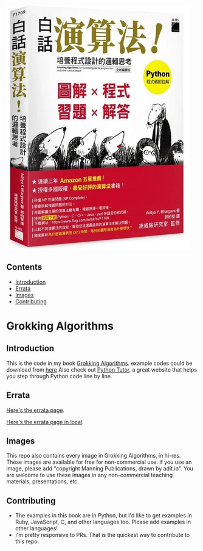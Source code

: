 ![](ebooks/grokking_algorithms_chinese-tw/OEBPS/cover.jpg)

## Contents<br />
* [Introduction](#introduction)<br />
* [Errata](#errata)<br />
* [Images](#images)<br />
* [Contributing](#contributing)<br />

# Grokking Algorithms
<span id="Introduction"></span>
## Introduction

This is the code in my book [Grokking Algorithms](https://www.manning.com/bhargava).
example codes could be download from [here](https://github.com/egonschiele/grokking_algorithms) 
Also check out [Python Tutor](http://pythontutor.com/), a great website that helps you step through Python code line by line.

<span id="Errata"></span>
## Errata

[Here's the errata page](http://adit.io/errata.html).

[Here's the errata page in local](ebooks/grokking_algorithms_en/OEBPS/errata.md).

<span id="Images"></span>
## Images
This repo also contains every image in Grokking Algorithms, in hi-res. These images are available for free for non-commercial use. If you use an image, please add "copyright Manning Publications, drawn by adit.io". You are welcome to use these images in any non-commercial teaching materials, presentations, etc.

<span id="Contributing"></span>
## Contributing
- The examples in this book are in Python, but I'd like to get examples in Ruby, JavaScript, C, and other languages too. Please add examples in other languages!
- I'm pretty responsive to PRs. That is the quickest way to contribute to this repo.


